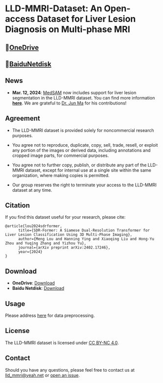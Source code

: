 # LLD-MMRI-Dataset: An Open-access Dataset for Liver Lesion Diagnosis on Multi-phase MRI
## 🔗[OneDrive](https://connecthkuhk-my.sharepoint.com/:f:/g/personal/loumeng_connect_hku_hk/Ev1W6Br6uLNFnqaZxyfe7jcBh_V_DLapq4qKv-HyZ0qGnA?e=sblTlk)
## 🔗[BaiduNetdisk](https://reurl.cc/VzvdaQ)


## News
* **Mar. 12, 2024**: [MedSAM](https://www.nature.com/articles/s41467-024-44824-z) now includes support for liver lesion segmentation in the LLD-MMRI dataset. You can find more information **[here](https://github.com/LMMMEng/LLD-MMRI-Dataset/issues/2)**. We are grateful to [Dr. Jun Ma](https://github.com/JunMa11) for his contributions!


## Agreement

- The LLD-MMRI dataset is provided solely for noncommercial research purposes.

- You agree not to reproduce, duplicate, copy, sell, trade, resell, or exploit any portion of the images or derived data, including annotations and cropped image parts, for commercial purposes.

- You agree not to further copy, publish, or distribute any part of the LLD-MMRI dataset, except for internal use at a single site within the same organization, where making copies is permitted.

- Our group reserves the right to terminate your access to the LLD-MMRI dataset at any time.

## Citation
If you find this dataset useful for your research, please cite:

```
@article{lou2024sdrformer,
      title={SDR-Former: A Siamese Dual-Resolution Transformer for Liver Lesion Classification Using 3D Multi-Phase Imaging}, 
      author={Meng Lou and Hanning Ying and Xiaoqing Liu and Hong-Yu Zhou and Yuqing Zhang and Yizhou Yu},
      journal={arXiv preprint arXiv:2402.17246},
      year={2024}
}
```

## Download

- **OneDrive**: [Download](https://connecthkuhk-my.sharepoint.com/:f:/g/personal/loumeng_connect_hku_hk/Ev1W6Br6uLNFnqaZxyfe7jcBh_V_DLapq4qKv-HyZ0qGnA?e=sblTlk)
- **Baidu Netdisk**: [Download](https://pan.baidu.com/s/1Adt1VXsbo1lUE6queXCUdA?pwd=xl28#list/path=%2F)

## Usage

Please address [here](https://github.com/LMMMEng/LLD-MMRI2023/tree/main/main) for data preprocessing.


## License
The LLD-MMRI dataset is licensed under [CC BY-NC 4.0](https://creativecommons.org/licenses/by-nc/4.0/).

## Contact

Should you have any questions, please feel free to contact us at lld_mmri@yeah.net or [open an issue](https://github.com/LMMMEng/LLD-MMRI-Dataset/issues/new).
